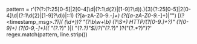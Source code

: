 pattern = r'(?<clientip>(?:(?:25[0-5]|2[0-4]\d|(?:1\d{2}|[1-9]?\d))\.){3}(?:25[0-5]|2[0-4]\d|(?:1\d{2}|[1-9]?\d))|::1) (?<ident>[a-zA-Z0-9._-]+) (?<auth>([a-zA-Z0-9._-]+)|"") \[(?<timestamp_msg>.*?)\]( (\d+))? "(?<verb>\b\w+\b) (?<request>\S+) HTTP/(?<httpversion>[0-9.]+?)" (?<response>[0-9]+) (?<bytes>[0-9,-]+)(( "(?<referrer>.*?)" )|( "(?<referrer>.*?)"$))?("(?<agent>.*?)" )?("(?<XFF>.*?)")?'
regex.match(pattern, line.strip())
